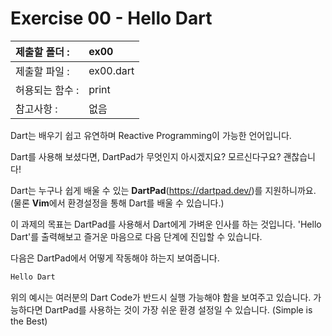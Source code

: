 # Exercise 00 - Hello Dart

| 제출할 폴더 :   | ex00      |
| :-------------- | :-------- |
| 제출할 파일 :   | ex00.dart |
| 허용되는 함수 : | print     |
| 참고사항 :      | 없음      |

Dart는 배우기 쉽고 유연하며 Reactive Programming이 가능한 언어입니다.

Dart를 사용해 보셨다면, DartPad가 무엇인지 아시겠지요? 모르신다구요? 괜찮습니다!

Dart는 누구나 쉽게 배울 수 있는 **DartPad**(https://dartpad.dev/)를 지원하니까요.
(물론 **Vim**에서 환경설정을 통해 Dart를 배울 수 있습니다.)

이 과제의 목표는 DartPad를 사용해서 Dart에게 가벼운 인사를 하는 것입니다.
'Hello Dart'를 출력해보고 즐거운 마음으로 다음 단계에 진입할 수 있습니다.

다음은 DartPad에서 어떻게 작동해야 하는지 보여줍니다.

```dart
Hello Dart
```

위의 예시는 여러분의 Dart Code가 반드시 실행 가능해야 함을 보여주고 있습니다.
가능하다면 DartPad를 사용하는 것이 가장 쉬운 환경 설정일 수 있습니다. (Simple is the Best)

